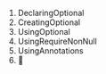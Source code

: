 1. DeclaringOptional
2. CreatingOptional
3. UsingOptional
4. UsingRequireNonNull
5. UsingAnnotations
6. 🙏
